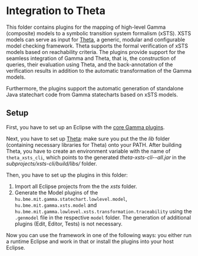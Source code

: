 # Integration to Theta

This folder contains plugins for the mapping of high-level Gamma (composite) models to a symbolic transition system formalism (xSTS). XSTS models can serve as input for [Theta](https://github.com/theta), a generic, modular and configurable model checking framework. Theta supports the formal verification of xSTS models based on reachability criteria. The plugins provide support for the seamless integration of Gamma and Theta, that is, the construction of queries, their evaluation using Theta, and the back-annotation of the verification results in addition to the automatic transformation of the Gamma models. 

Furthermore, the plugins support the automatic generation of standalone Java statechart code from Gamma statecharts based on xSTS models.

## Setup

First, you have to set up an Eclipse with the [core Gamma plugins](https://github.com/ftsrg/gamma/tree/theta-integration/plugins/core).

Next, you have to set up [Theta](https://github.com/mondokm/theta/tree/xsts/subprojects/xsts-cli): make sure you put the the _lib_ folder (containing necessary libraries for Theta) onto your PATH. After building Theta, you have to create an environment variable with the name of `theta_xsts_cli`, which points to the generated _theta-xsts-cli-<VERSION>-all.jar_ in the _subprojects/xsts-cli/build/libs/_ folder.

Then, you have to set up the plugins in this folder:
1. Import all Eclipse projects from the the _xsts_ folder.
1. Generate the Model plugins of the `hu.bme.mit.gamma.statechart.lowlevel.model`, `hu.bme.mit.gamma.xsts.model` and `hu.bme.mit.gamma.lowlevel.xsts.transformation.traceability` using the `.genmodel` file in the respective `model` folder. The generation of additional plugins (Edit, Editor, Tests) is not necessary.

Now you can use the framework in one of the following ways: you either run a runtime Eclipse and work in that or install the plugins into your host Eclipse.